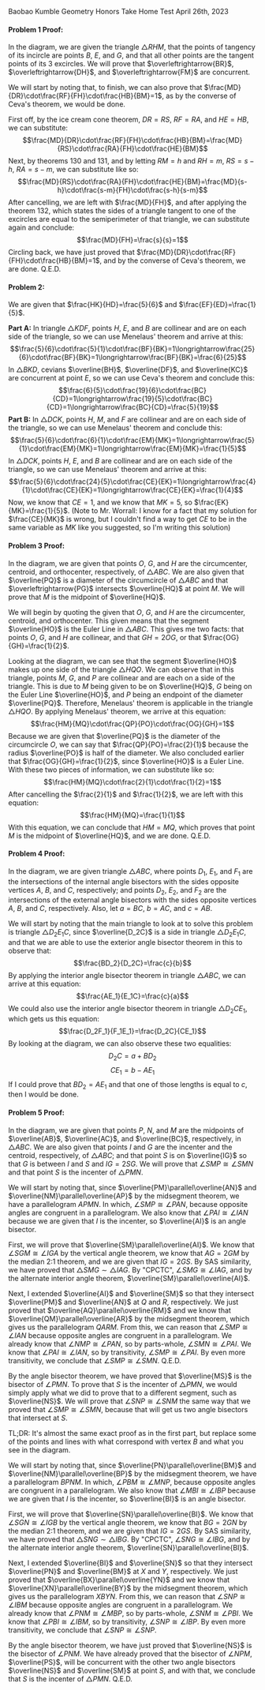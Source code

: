 Baobao Kumble
Geometry Honors Take Home Test
April 26th, 2023

#### Problem 1 Proof:
In the diagram, we are given the triangle $\triangle{RHM}$, that the points of tangency of its incircle are points $B$, $E$, and $G$, and that all other points are the tangent points of its 3 excircles. We will prove that $\overleftrightarrow{BR}$, $\overleftrightarrow{DH}$, and $\overleftrightarrow{FM}$ are concurrent.

We will start by noting that, to finish, we can also prove that $\frac{MD}{DR}\cdot\frac{RF}{FH}\cdot\frac{HB}{BM}=1$, as by the converse of Ceva's theorem, we would be done. 

First off, by the ice cream cone theorem, $DR=RS$, $RF=RA$, and $HE=HB$, we can substitute: $$\frac{MD}{DR}\cdot\frac{RF}{FH}\cdot\frac{HB}{BM}=\frac{MD}{RS}\cdot\frac{RA}{FH}\cdot\frac{HE}{BM}$$Next, by theorems 130 and 131, and by letting $RM=h$ and $RH=m$, $RS=s-h$, $RA=s-m$, we can substitute like so: $$\frac{MD}{RS}\cdot\frac{RA}{FH}\cdot\frac{HE}{BM}=\frac{MD}{s-h}\cdot\frac{s-m}{FH}\cdot\frac{s-h}{s-m}$$After cancelling, we are left with $\frac{MD}{FH}$, and after applying the theorem 132, which states the sides of a triangle tangent to one of the excircles are equal to the semiperimeter of that triangle, we can substitute again and conclude: $$\frac{MD}{FH}=\frac{s}{s}=1$$Circling back, we have just proved that $\frac{MD}{DR}\cdot\frac{RF}{FH}\cdot\frac{HB}{BM}=1$, and by the converse of Ceva's theorem, we are done. Q.E.D. 

#### Problem 2:
We are given that $\frac{HK}{HD}=\frac{5}{6}$ and $\frac{EF}{ED}=\frac{1}{5}$.

**Part A:**
In triangle $\triangle{KDF}$, points $H$, $E$, and $B$ are collinear and are on each side of the triangle, so we can use Menelaus' theorem and arrive at this: $$\frac{5}{6}\cdot\frac{5}{1}\cdot\frac{BF}{BK}=1\longrightarrow\frac{25}{6}\cdot\frac{BF}{BK}=1\longrightarrow\frac{BF}{BK}=\frac{6}{25}$$In $\triangle{BKD}$, cevians $\overline{BH}$, $\overline{DF}$, and $\overline{KC}$ are concurrent at point $E$, so we can use Ceva's theorem and conclude this: $$\frac{6}{5}\cdot\frac{19}{6}\cdot\frac{BC}{CD}=1\longrightarrow\frac{19}{5}\cdot\frac{BC}{CD}=1\longrightarrow\frac{BC}{CD}=\frac{5}{19}$$
**Part B:** 
In $\triangle{DCK}$, points $H$, $M$, and $F$ are collinear and are on each side of the triangle, so we can use Menelaus' theorem and conclude this: $$\frac{5}{6}\cdot\frac{6}{1}\cdot\frac{EM}{MK}=1\longrightarrow\frac{5}{1}\cdot\frac{EM}{MK}=1\longrightarrow\frac{EM}{MK}=\frac{1}{5}$$In $\triangle{DCK}$, points $H$, $E$, and $B$ are collinear and are on each side of the triangle, so we can use Menelaus' theorem and arrive at this: $$\frac{5}{6}\cdot\frac{24}{5}\cdot\frac{CE}{EK}=1\longrightarrow\frac{4}{1}\cdot\frac{CE}{EK}=1\longrightarrow\frac{CE}{EK}=\frac{1}{4}$$Now, we know that $CE=1$, and we know that $MK=5$, so $\frac{EK}{MK}=\frac{1}{5}$. 
(Note to Mr. Worrall: I know for a fact that my solution for $\frac{CE}{MK}$ is wrong, but I couldn't find a way to get $CE$ to be in the same variable as $MK$ like you suggested, so I'm writing this solution)

#### Problem 3 Proof:
In the diagram, we are given that points $O$, $G$, and $H$ are the circumcenter, centroid, and orthocenter, respectively, of $\triangle{ABC}$. We are also given that $\overline{PQ}$ is a diameter of the circumcircle of $\triangle{ABC}$ and that $\overleftrightarrow{PG}$ intersects $\overline{HQ}$ at point $M$. We will prove that $M$ is the midpoint of $\overline{HQ}$.

We will begin by quoting the given that $O$, $G$, and $H$ are the circumcenter, centroid, and orthocenter. This given means that the segment $\overline{HO}$ is the Euler Line in $\triangle{ABC}$. This gives me two facts: that points $O$, $G$, and $H$ are collinear, and that $GH=2OG$, or that $\frac{OG}{GH}=\frac{1}{2}$.

Looking at the diagram, we can see that the segment $\overline{HO}$ makes up one side of the triangle $\triangle{HQO}$. We can observe that in this triangle, points $M$, $G$, and $P$ are collinear and are each on a side of the triangle. This is due to $M$ being given to be on $\overline{HQ}$, $G$ being on the Euler Line $\overline{HO}$, and $P$ being an endpoint of the diameter $\overline{PQ}$. Therefore, Menelaus' theorem is applicable in the triangle $\triangle{HQO}$. By applying Menelaus' theorem, we arrive at this equation: $$\frac{HM}{MQ}\cdot\frac{QP}{PO}\cdot\frac{OG}{GH}=1$$Because we are given that $\overline{PQ}$ is the diameter of the circumcircle $O$, we can say that $\frac{QP}{PO}=\frac{2}{1}$ because the radius $\overline{PO}$ is half of the diameter. We also concluded earlier that $\frac{OG}{GH}=\frac{1}{2}$, since $\overline{HO}$ is a Euler Line. With these two pieces of information, we can substitute like so: $$\frac{HM}{MQ}\cdot\frac{2}{1}\cdot\frac{1}{2}=1$$After cancelling the $\frac{2}{1}$ and $\frac{1}{2}$, we are left with this equation: $$\frac{HM}{MQ}=\frac{1}{1}$$With this equation, we can conclude that $HM=MQ$, which proves that point $M$ is the midpoint of $\overline{HQ}$, and we are done. Q.E.D.

#### Problem 4 Proof:
In the diagram, we are given triangle $\triangle{ABC}$, where points $D_1$, $E_1$, and $F_1$ are the intersections of the internal angle bisectors with the sides opposite vertices $A$, $B$, and $C$, respectively; and points $D_2$, $E_2$, and $F_2$ are the intersections of the external angle bisectors with the sides opposite vertices $A$, $B$, and $C$, respectively. Also, let $a=BC$, $b=AC$, and $c=AB$.

We will start by noting that the main triangle to look at to solve this problem is triangle $\triangle{D_2E_1C}$, since $\overline{D_2C}$ is a side in triangle $\triangle{D_2E_1C}$, and that we are able to use the exterior angle bisector theorem in this to observe that: $$\frac{BD_2}{D_2C}=\frac{c}{b}$$By applying the interior angle bisector theorem in triangle $\triangle{ABC}$, we can arrive at this equation: $$\frac{AE_1}{E_1C}=\frac{c}{a}$$We could also use the interior angle bisector theorem in triangle $\triangle{D_2CE_1}$, which gets us this equation: $$\frac{D_2F_1}{F_1E_1}=\frac{D_2C}{CE_1}$$By looking at the diagram, we can also observe these two equalities: $$D_2C=a+BD_2$$$$CE_1=b-AE_1$$If I could prove that $BD_2=AE_1$ and that one of those lengths is equal to $c$, then I would be done.

#### Problem 5 Proof:
In the diagram, we are given that points $P$, $N$, and $M$ are the midpoints of $\overline{AB}$, $\overline{AC}$, and $\overline{BC}$, respectively, in $\triangle{ABC}$. We are also given that points $I$ and $G$ are the incenter and the centroid, respectively, of $\triangle{ABC}$; and that point $S$ is on $\overline{IG}$ so that $G$ is between $I$ and $S$ and $IG=2SG$. We will prove that $\angle{SMP}\cong\angle{SMN}$ and that point $S$ is the incenter of $\triangle{PMN}$. 

We will start by noting that, since $\overline{PM}\parallel\overline{AN}$ and $\overline{NM}\parallel\overline{AP}$ by the midsegment theorem, we have a parallelogram $APMN$. In which, $\angle{SMP}\cong\angle{PAN}$, because opposite angles are congruent in a parallelogram. We also know that $\angle{PAI}\cong\angle{IAN}$ because we are given that $I$ is the incenter, so $\overline{AI}$ is an angle bisector.

First, we will prove that $\overline{SM}\parallel\overline{AI}$. We know that $\angle{SGM}\cong\angle{IGA}$ by the vertical angle theorem, we know that $AG=2GM$ by the median 2:1 theorem, and we are given that $IG=2GS$. By SAS similarity, we have proved that $\triangle{SMG}\sim\triangle{IAG}$. By "CPCTC", $\angle{SMG}\cong\angle{IAG}$, and by the alternate interior angle theorem, $\overline{SM}\parallel\overline{AI}$.

Next, I extended $\overline{AI}$ and $\overline{SM}$ so that they intersect $\overline{PM}$ and $\overline{AN}$ at $Q$ and $R$, respectively. We just proved that $\overline{AQ}\parallel\overline{RM}$ and we know that $\overline{QM}\parallel\overline{AR}$ by the midsegment theorem, which gives us the parallelogram $QARM$. From this, we can reason that $\angle{SMP}\cong\angle{IAN}$ because opposite angles are congruent in a parallelogram. We already know that $\angle{NMP}\cong\angle{PAN}$, so by parts-whole, $\angle{SMN}\cong\angle{PAI}$. We know that $\angle{PAI}\cong\angle{IAN}$, so by transitivity, $\angle{SMP}\cong\angle{PAI}$. By even more transitivity, we conclude that $\angle{SMP}\cong\angle{SMN}$. Q.E.D.

By the angle bisector theorem, we have proved that $\overline{MS}$ is the bisector of $\angle{PMN}$. To prove that $S$ is the incenter of $\triangle{PMN}$, we would simply apply what we did to prove that to a different segment, such as $\overline{NS}$. We will prove that $\angle{SNP}\cong\angle{SNM}$ the same way that we proved that $\angle{SMP}\cong\angle{SMN}$, because that will get us two angle bisectors that intersect at $S.$ 

TL;DR: It's almost the same exact proof as in the first part, but replace some of the points and lines with what correspond with vertex $B$ and what you see in the diagram.

We will start by noting that, since $\overline{PN}\parallel\overline{BM}$ and $\overline{NM}\parallel\overline{BP}$ by the midsegment theorem, we have a parallelogram $BPNM$. In which, $\angle{PBM}\cong\angle{MNP}$, because opposite angles are congruent in a parallelogram. We also know that $\angle{MBI}\cong\angle{IBP}$ because we are given that $I$ is the incenter, so $\overline{BI}$ is an angle bisector.

First, we will prove that $\overline{SN}\parallel\overline{BI}$. We know that $\angle{SGN}\cong\angle{IGB}$ by the vertical angle theorem, we know that $BG=2GN$ by the median 2:1 theorem, and we are given that $IG=2GS$. By SAS similarity, we have proved that $\triangle{SNG}\sim\triangle{IBG}$. By "CPCTC", $\angle{SNG}\cong\angle{IBG}$, and by the alternate interior angle theorem, $\overline{SN}\parallel\overline{BI}$.

Next, I extended $\overline{BI}$ and $\overline{SN}$ so that they intersect $\overline{PN}$ and $\overline{BM}$ at $X$ and $Y$, respectively. We just proved that $\overline{BX}\parallel\overline{YN}$ and we know that $\overline{XN}\parallel\overline{BY}$ by the midsegment theorem, which gives us the parallelogram $XBYN$. From this, we can reason that $\angle{SNP}\cong\angle{IBM}$ because opposite angles are congruent in a parallelogram. We already know that $\angle{PNM}\cong\angle{MBP}$, so by parts-whole, $\angle{SNM}\cong\angle{PBI}$. We know that $\angle{PBI}\cong\angle{IBM}$, so by transitivity, $\angle{SNP}\cong\angle{IBP}$. By even more transitivity, we conclude that $\angle{SNP}\cong\angle{SNP}$.

By the angle bisector theorem, we have just proved that $\overline{NS}$ is the bisector of $\angle{PNM}$. We have already proved that the bisector of $\angle{NPM}$, $\overline{PS}$, will be concurrent with the other two angle bisectors $\overline{NS}$ and $\overline{SM}$ at point $S$, and with that, we conclude that $S$ is the incenter of $\triangle{PMN}$. Q.E.D.









